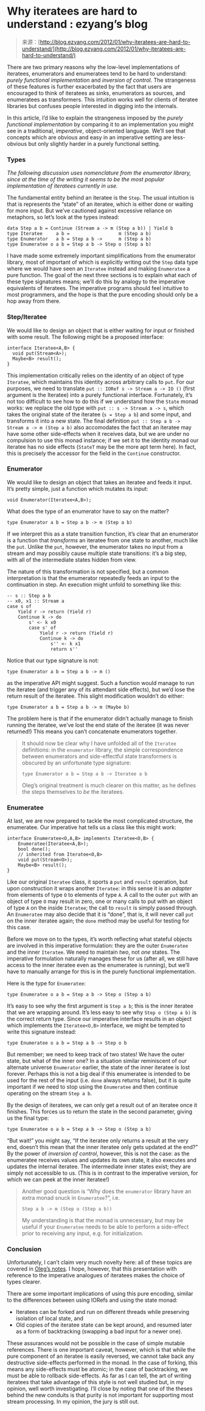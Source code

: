 <!--yml
category: 未分类
date: 2024-07-01 18:17:38
-->

# Why iteratees are hard to understand : ezyang’s blog

> 来源：[http://blog.ezyang.com/2012/01/why-iteratees-are-hard-to-understand/](http://blog.ezyang.com/2012/01/why-iteratees-are-hard-to-understand/)

There are two primary reasons why the low-level implementations of iteratees, enumerators and enumeratees tend to be hard to understand: *purely functional implementation* and *inversion of control*. The strangeness of these features is further exacerbated by the fact that users are encouraged to think of iteratees as sinks, enumerators as sources, and enumeratees as transformers. This intuition works well for clients of iteratee libraries but confuses people interested in digging into the internals.

In this article, I’d like to explain the strangeness imposed by the *purely functional implementation* by comparing it to an implementation you might see in a traditional, *imperative*, object-oriented language. We’ll see that concepts which are obvious and easy in an imperative setting are less-obvious but only slightly harder in a purely functional setting.

### Types

*The following discussion uses nomenclature from the enumerator library, since at the time of the writing it seems to be the most popular implementation of iteratees currently in use.*

The fundamental entity behind an iteratee is the `Step`. The usual intuition is that is represents the “state” of an iteratee, which is either done or waiting for more input. But we’ve cautioned against excessive reliance on metaphors, so let’s look at the types instead:

```
data Step a b = Continue (Stream a -> m (Step a b)) | Yield b
type Iteratee     a b =                  m (Step a b)
type Enumerator   a b = Step a b ->      m (Step a b)
type Enumeratee o a b = Step a b -> Step o (Step a b)

```

I have made some extremely important simplifications from the enumerator library, most of important of which is explicitly writing out the `Step` data type where we would have seen an `Iteratee` instead and making `Enumeratee` a pure function. The goal of the next three sections is to explain what each of these type signatures means; we’ll do this by analogy to the imperative equivalents of iteratees. The imperative programs should feel intuitive to most programmers, and the hope is that the pure encoding should only be a hop away from there.

### Step/Iteratee

We would like to design an object that is either waiting for input or finished with some result. The following might be a proposed interface:

```
interface Iteratee<A,B> {
  void put(Stream<A>);
  Maybe<B> result();
}

```

This implementation critically relies on the identity of an object of type `Iteratee`, which maintains this identity across arbitrary calls to `put`. For our purposes, we need to translate `put :: IORef s -> Stream a -> IO ()` (first argument is the Iteratee) into a purely functional interface. Fortunately, it’s not too difficult to see how to do this if we understand how the `State` monad works: we replace the old type with `put :: s -> Stream a -> s`, which takes the original state of the iteratee (`s = Step a b`) and some input, and transforms it into a new state. The final definition `put :: Step a b -> Stream a -> m (Step a b)` also accomodates the fact that an iteratee may have some other side-effects when it receives data, but we are under no compulsion to use this monad instance; if we set it to the identity monad our iteratee has no side effects (`StateT` may be the more apt term here). In fact, this is precisely the accessor for the field in the `Continue` constructor.

### Enumerator

We would like to design an object that takes an iteratee and feeds it input. It’s pretty simple, just a function which mutates its input:

```
void Enumerator(Iteratee<A,B>);

```

What does the type of an enumerator have to say on the matter?

```
type Enumerator a b = Step a b -> m (Step a b)

```

If we interpret this as a state transition function, it’s clear that an enumerator is a function that *transforms* an iteratee from one state to another, much like the `put`. Unlike the `put`, however, the enumerator takes no input from a stream and may possibly cause multiple state transitions: it’s a big step, with all of the intermediate states hidden from view.

The nature of this transformation is not specified, but a common interpretation is that the enumerator repeatedly feeds an input to the continuation in step. An execution might unfold to something like this:

```
-- s :: Step a b
-- x0, x1 :: Stream a
case s of
    Yield r -> return (Yield r)
    Continue k -> do
        s' <- k x0
        case s' of
            Yield r -> return (Yield r)
            Continue k -> do
                s'' <- k x1
                return s''

```

Notice that our type signature is not:

```
type Enumerator a b = Step a b -> m ()

```

as the imperative API might suggest. Such a function would manage to run the iteratee (and trigger any of its attendant side effects), but we’d lose the return result of the iteratee. This slight modification wouldn’t do either:

```
type Enumerator a b = Step a b -> m (Maybe b)

```

The problem here is that if the enumerator didn’t actually manage to finish running the iteratee, we’ve lost the end state of the iteratee (it was never returned!) This means you can’t concatenate enumerators together.

> It should now be clear why I have unfolded all of the `Iteratee` definitions: in the `enumerator` library, the simple correspondence between enumerators and side-effectful state transformers is obscured by an unfortunate type signature:
> 
> ```
> type Enumerator a b = Step a b -> Iteratee a b
> 
> ```
> 
> Oleg’s original treatment is much clearer on this matter, as he defines the steps themselves to *be* the iteratees.

### Enumeratee

At last, we are now prepared to tackle the most complicated structure, the enumeratee. Our imperative hat tells us a class like this might work:

```
interface Enumeratee<O,A,B> implements Iteratee<O,B> {
    Enumeratee(Iteratee<A,B>);
    bool done();
    // inherited from Iteratee<O,B>
    void put(Stream<O>);
    Maybe<B> result();
}

```

Like our original `Iteratee` class, it sports a `put` and `result` operation, but upon construction it wraps another `Iteratee`: in this sense it is an *adapter* from elements of type `O` to elements of type `A`. A call to the outer `put` with an object of type `O` may result in zero, one or many calls to put with an object of type `A` on the inside `Iteratee`; the call to `result` is simply passed through. An `Enumeratee` may also decide that it is “done”, that is, it will never call `put` on the inner iteratee again; the `done` method may be useful for testing for this case.

Before we move on to the types, it’s worth reflecting what stateful objects are involved in this imperative formulation: they are the outer `Enumeratee` and the inner `Iteratee`. We need to maintain *two*, not *one* states. The imperative formulation naturally manages these for us (after all, we still have access to the inner iteratee even as the enumeratee is running), but we’ll have to manually arrange for this is in the purely functional implementation.

Here is the type for `Enumeratee`:

```
type Enumeratee o a b = Step a b -> Step o (Step a b)

```

It’s easy to see why the first argument is `Step a b`; this is the inner iteratee that we are wrapping around. It’s less easy to see why `Step o (Step a b)` is the correct return type. Since our imperative interface results in an object which implements the `Iteratee<O,B>` interface, we might be tempted to write this signature instead:

```
type Enumeratee o a b = Step a b -> Step o b

```

But remember; we need to keep track of two states! We have the outer state, but what of the inner one? In a situation similar reminiscent of our alternate universe `Enumerator` earlier, the state of the inner iteratee is lost forever. Perhaps this is not a big deal if this enumeratee is intended to be used for the rest of the input (i.e. `done` always returns false), but it is quite important if we need to stop using the `Enumeratee` and then continue operating on the stream `Step a b`.

By the design of iteratees, we can only get a result out of an iteratee once it finishes. This forces us to return the state in the second parameter, giving us the final type:

```
type Enumeratee o a b = Step a b -> Step o (Step a b)

```

“But wait!” you might say, “If the iteratee only returns a result at the very end, doesn’t this mean that the inner iteratee only gets updated at the end?” By the power of *inversion of control*, however, this is not the case: as the enumeratee receives values and updates its own state, it also executes and updates the internal iteratee. The intermediate inner states exist; they are simply not accessible to us. (This is in contrast to the imperative version, for which we can peek at the inner iteratee!)

> Another good question is “Why does the `enumerator` library have an extra monad snuck in `Enumeratee`?”, i.e.
> 
> ```
> Step a b -> m (Step o (Step a b))
> 
> ```
> 
> My understanding is that the monad is unnecessary, but may be useful if your `Enumeratee` needs to be able to perform a side-effect prior to receiving any input, e.g. for initialization.

### Conclusion

Unfortunately, I can’t claim very much novelty here: all of these topics are covered in [Oleg’s notes](http://okmij.org/ftp/Haskell/Iteratee/IterateeIO-talk-notes.pdf). I hope, however, that this presentation with reference to the imperative analogues of iteratees makes the choice of types clearer.

There are some important implications of using this pure encoding, similar to the differences between using IORefs and using the state monad:

*   Iteratees can be forked and run on different threads while preserving isolation of local state, and
*   Old copies of the iteratee state can be kept around, and resumed later as a form of backtracking (swapping a bad input for a newer one).

These assurances would not be possible in the case of simple mutable references. There is one important caveat, however, which is that while the pure component of an iteratee is easily reversed, we cannot take back any destructive side-effects performed in the monad. In the case of forking, this means any side-effects must be atomic; in the case of backtracking, we must be able to rollback side-effects. As far as I can tell, the art of writing iteratees that take advantage of this style is not well studied but, in my opinion, well worth investigating. I’ll close by noting that one of the theses behind the new conduits is that purity is not important for supporting most stream processing. In my opinion, the jury is still out.